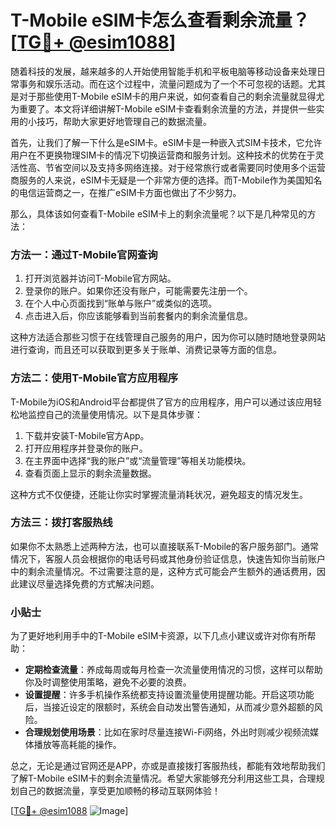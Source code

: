 # T-Mobile eSIM卡怎么查看剩余流量？[[TG💪+ @esim1088](https://t.me/s/esim1088)]

随着科技的发展，越来越多的人开始使用智能手机和平板电脑等移动设备来处理日常事务和娱乐活动。而在这个过程中，流量问题成为了一个不可忽视的话题。尤其是对于那些使用T-Mobile eSIM卡的用户来说，如何查看自己的剩余流量就显得尤为重要了。本文将详细讲解T-Mobile eSIM卡查看剩余流量的方法，并提供一些实用的小技巧，帮助大家更好地管理自己的数据流量。

首先，让我们了解一下什么是eSIM卡。eSIM卡是一种嵌入式SIM卡技术，它允许用户在不更换物理SIM卡的情况下切换运营商和服务计划。这种技术的优势在于灵活性高、节省空间以及支持多网络连接。对于经常旅行或者需要同时使用多个运营商服务的人来说，eSIM卡无疑是一个非常方便的选择。而T-Mobile作为美国知名的电信运营商之一，在推广eSIM卡方面也做出了不少努力。

那么，具体该如何查看T-Mobile eSIM卡上的剩余流量呢？以下是几种常见的方法：

### 方法一：通过T-Mobile官网查询

1. 打开浏览器并访问T-Mobile官方网站。
2. 登录你的账户。如果你还没有账户，可能需要先注册一个。
3. 在个人中心页面找到“账单与账户”或类似的选项。
4. 点击进入后，你应该能够看到当前套餐内的剩余流量信息。

这种方法适合那些习惯于在线管理自己服务的用户，因为你可以随时随地登录网站进行查询，而且还可以获取到更多关于账单、消费记录等方面的信息。

### 方法二：使用T-Mobile官方应用程序

T-Mobile为iOS和Android平台都提供了官方的应用程序，用户可以通过该应用轻松地监控自己的流量使用情况。以下是具体步骤：

1. 下载并安装T-Mobile官方App。
2. 打开应用程序并登录你的账户。
3. 在主界面中选择“我的账户”或“流量管理”等相关功能模块。
4. 查看页面上显示的剩余流量数据。

这种方式不仅便捷，还能让你实时掌握流量消耗状况，避免超支的情况发生。

### 方法三：拨打客服热线

如果你不太熟悉上述两种方法，也可以直接联系T-Mobile的客户服务部门。通常情况下，客服人员会根据你的电话号码或其他身份验证信息，快速告知你当前账户中的剩余流量情况。不过需要注意的是，这种方式可能会产生额外的通话费用，因此建议尽量选择免费的方式解决问题。

### 小贴士

为了更好地利用手中的T-Mobile eSIM卡资源，以下几点小建议或许对你有所帮助：

- **定期检查流量**：养成每周或每月检查一次流量使用情况的习惯，这样可以帮助你及时调整使用策略，避免不必要的浪费。
- **设置提醒**：许多手机操作系统都支持设置流量使用提醒功能。开启这项功能后，当接近设定的限额时，系统会自动发出警告通知，从而减少意外超额的风险。
- **合理规划使用场景**：比如在家时尽量连接Wi-Fi网络，外出时则减少视频流媒体播放等高耗能的操作。

总之，无论是通过官网还是APP，亦或是直接拨打客服热线，都能有效地帮助我们了解T-Mobile eSIM卡的剩余流量情况。希望大家能够充分利用这些工具，合理规划自己的数据流量，享受更加顺畅的移动互联网体验！

[[TG💪+ @esim1088](https://t.me/s/esim1088) ![Image](https://i.postimg.cc/4NQfJmqS/Snipaste-2025-05-13-00-14-12.png)]